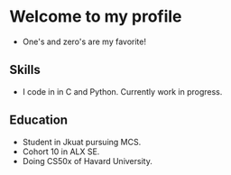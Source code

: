 # Welcome to my profile
- One's and zero's are my favorite!

## Skills

- I code in in C and Python. Currently work in progress.

## Education

- Student in Jkuat pursuing MCS.
- Cohort 10 in ALX SE.
- Doing CS50x of Havard University.
